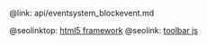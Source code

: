 @link: api/eventsystem_blockevent.md

@seolinktop: [html5 framework](https://webix.com)
@seolink: [toolbar js](https://webix.com/widget/toolbar/)